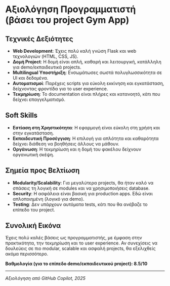 # Αξιολόγηση Προγραμματιστή (βάσει του project Gym App)

## Τεχνικές Δεξιότητες
- **Web Development**: Έχεις πολύ καλή γνώση Flask και web τεχνολογιών (HTML, CSS, JS).
- **Δομή Project**: Η δομή είναι απλή, καθαρή και λειτουργική, κατάλληλη για demo/εκπαιδευτικά projects.
- **Multilingual Υποστήριξη**: Ενσωμάτωσες σωστά πολυγλωσσικότητα σε UI και δεδομένα.
- **Αυτοματισμοί**: Παρέχεις scripts για εύκολη εκκίνηση και εγκατάσταση, δείχνοντας φροντίδα για το user experience.
- **Τεκμηρίωση**: Το documentation είναι πλήρες και κατανοητό, κάτι που δείχνει επαγγελματισμό.

## Soft Skills
- **Εστίαση στη Χρηστικότητα**: Η εφαρμογή είναι εύκολη στη χρήση και στην εγκατάσταση.
- **Εκπαιδευτική Προσέγγιση**: Η επιλογή για απλότητα και καθαρότητα δείχνει διάθεση να βοηθήσεις άλλους να μάθουν.
- **Οργάνωση**: Η τεκμηρίωση και η δομή του φακέλου δείχνουν οργανωτική σκέψη.

## Σημεία προς Βελτίωση
- **Modularity/Scalability**: Για μεγαλύτερα projects, θα ήταν καλό να σπάσεις τη λογική σε modules και να χρησιμοποιήσεις database.
- **Security**: Η ασφάλεια είναι βασική για production apps. Εδώ είναι απλοποιημένη (λογικό για demo).
- **Testing**: Δεν υπάρχουν αυτόματα tests, κάτι που θα ανέβαζε το επίπεδο του project.

## Συνολική Εικόνα
Έχεις πολύ καλές βάσεις ως προγραμματιστής, με έμφαση στην πρακτικότητα, την τεκμηρίωση και το user experience. Αν συνεχίσεις να δουλεύεις σε πιο modular, scalable και ασφαλή projects, θα εξελιχθείς ακόμα περισσότερο.

**Βαθμολογία (για το επίπεδο demo/εκπαιδευτικού project): 8.5/10**

---

*Αξιολόγηση από GitHub Copilot, 2025*
